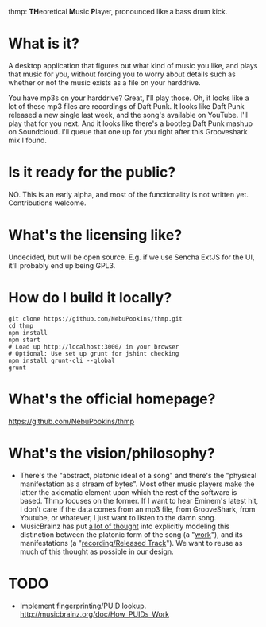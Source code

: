 thmp: **TH**eoretical **M**usic **P**layer, pronounced like a bass drum kick.

# What is it?

A desktop application that figures out what kind of music you like, and plays
that music for you, without forcing you to worry about details such as whether
or not the music exists as a file on your harddrive.

You have mp3s on your harddrive? Great, I'll play those. Oh, it looks like a lot
of these mp3 files are recordings of Daft Punk. It looks like Daft Punk
released a new single last week, and the song's available on YouTube. I'll play
that for you next. And it looks like there's a bootleg Daft Punk mashup on
Soundcloud. I'll queue that one up for you right after this Grooveshark mix I
found.

# Is it ready for the public?

NO. This is an early alpha, and most of the functionality is not written yet.
Contributions welcome.

# What's the licensing like?

Undecided, but will be open source. E.g. if we use Sencha ExtJS for the UI,
it'll probably end up being GPL3.

# How do I build it locally?

    git clone https://github.com/NebuPookins/thmp.git
    cd thmp
    npm install
    npm start
    # Load up http://localhost:3000/ in your browser
    # Optional: Use set up grunt for jshint checking
    npm install grunt-cli --global
    grunt

# What's the official homepage?

https://github.com/NebuPookins/thmp

# What's the vision/philosophy?

* There's the "abstract, platonic ideal of a song" and there's the "physical
  manifestation as a stream of bytes". Most other music players make the latter
  the axiomatic element upon which the rest of the software is based. Thmp
  focuses on the former. If I want to hear Eminem's latest hit, I don't care if
  the data comes from an mp3 file, from GrooveShark, from Youtube, or whatever,
  I just want to listen to the damn song.
* MusicBrainz has put [a lot of thought](http://musicbrainz.org/doc/MusicBrainz_Database/Schema)
  into explicitly modeling this distinction between the platonic form of the
  song (a "[work](http://musicbrainz.org/doc/Work)"), and its manifestations
  (a "[recording/Released Track](http://musicbrainz.org/doc/Recording)"). We
  want to reuse as much of this thought as possible in our design.

# TODO

* Implement fingerprinting/PUID lookup. http://musicbrainz.org/doc/How_PUIDs_Work
